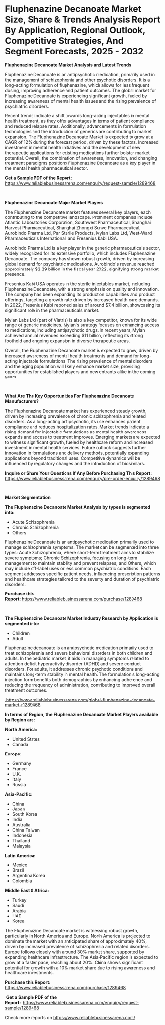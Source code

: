 <p><h1>Fluphenazine Decanoate Market Size, Share & Trends Analysis Report By Application, Regional Outlook, Competitive Strategies, And Segment Forecasts, 2025 - 2032</h1></p><p><strong>Fluphenazine Decanoate Market Analysis and Latest Trends</strong></p>
<p><p>Fluphenazine Decanoate is an antipsychotic medication, primarily used in the management of schizophrenia and other psychotic disorders. It is a long-acting formulation of fluphenazine, which allows for less frequent dosing, improving adherence and patient outcomes. The global market for Fluphenazine Decanoate is experiencing significant growth, fueled by increasing awareness of mental health issues and the rising prevalence of psychiatric disorders. </p><p>Recent trends indicate a shift towards long-acting injectables in mental health treatment, as they offer advantages in terms of patient compliance and reduced relapse rates. Additionally, advancements in formulation technologies and the introduction of generics are contributing to market expansion. The Fluphenazine Decanoate Market is expected to grow at a CAGR of 12% during the forecast period, driven by these factors. Increased investment in mental health initiatives and the development of new therapeutic applications for existing medications further bolster market potential. Overall, the combination of awareness, innovation, and changing treatment paradigms positions Fluphenazine Decanoate as a key player in the mental health pharmaceutical sector.</p></p>
<p><strong>Get a Sample PDF of the Report:&nbsp;</strong> <a href="https://www.reliablebusinessarena.com/enquiry/request-sample/1289468?utm_campaign=1990&utm_medium=2&utm_source=Github&utm_content=ia&utm_term=16012025&utm_id=fluphenazine-decanoate">https://www.reliablebusinessarena.com/enquiry/request-sample/1289468</a></p>
<p>&nbsp;</p>
<p><strong>Fluphenazine Decanoate Major Market Players</strong></p>
<p><p>The Fluphenazine Decanoate market features several key players, each contributing to the competitive landscape. Prominent companies include Atlantic Laboratories Corporation, Southwest Pharmaceutical, Shanghai Harvest Pharmaceutical, Shanghai Zhongxi Sunve Pharmaceutical, Aurobindo Pharma Ltd, Par Sterile Products, Mylan Labs Ltd, West-Ward Pharmaceuticals International, and Fresenius Kabi USA.</p><p>Aurobindo Pharma Ltd is a key player in the generic pharmaceuticals sector, widely recognized for its extensive portfolio, which includes Fluphenazine Decanoate. The company has shown robust growth, driven by increasing global demand for psychiatric medications. Aurobindo's revenue reached approximately $2.29 billion in the fiscal year 2022, signifying strong market presence.</p><p>Fresenius Kabi USA operates in the sterile injectables market, including Fluphenazine Decanoate, with a strong emphasis on quality and innovation. The company has been expanding its production capabilities and product offerings, targeting a growth rate driven by increased health care demands. In 2022, Fresenius Kabi reported sales of around $7.4 billion, showcasing its significant role in the pharmaceuticals market.</p><p>Mylan Labs Ltd (part of Viatris) is also a key competitor, known for its wide range of generic medicines. Mylan's strategy focuses on enhancing access to medications, including antipsychotic drugs. In recent years, Mylan achieved annual revenues exceeding $11 billion, reflecting its strong foothold and ongoing expansion in diverse therapeutic areas.</p><p>Overall, the Fluphenazine Decanoate market is expected to grow, driven by increased awareness of mental health treatments and demand for long-acting injectable formulations. The rising prevalence of mental disorders and the aging population will likely enhance market size, providing opportunities for established players and new entrants alike in the coming years.</p></p>
<p>&nbsp;</p>
<p><strong>What Are The Key Opportunities For Fluphenazine Decanoate Manufacturers?</strong></p>
<p><p>The Fluphenazine Decanoate market has experienced steady growth, driven by increasing prevalence of chronic schizophrenia and related disorders. As a long-acting antipsychotic, its use enhances patient compliance and reduces hospitalization rates. Market trends indicate a rising demand for injectable formulations as mental health awareness expands and access to treatment improves. Emerging markets are expected to witness significant growth, fueled by healthcare reform and increased investment in mental health services. Future outlook suggests further innovation in formulations and delivery methods, potentially expanding applications beyond traditional uses. Competitive dynamics will be influenced by regulatory changes and the introduction of biosimilars.</p></p>
<p><strong>Inquire or Share Your Questions If Any Before Purchasing This Report:</strong> <a href="https://www.reliablebusinessarena.com/enquiry/pre-order-enquiry/1289468?utm_campaign=1990&utm_medium=2&utm_source=Github&utm_content=ia&utm_term=16012025&utm_id=fluphenazine-decanoate">https://www.reliablebusinessarena.com/enquiry/pre-order-enquiry/1289468</a></p>
<p>&nbsp;</p>
<p><strong>Market Segmentation</strong></p>
<p><strong>The Fluphenazine Decanoate Market Analysis by types is segmented into:</strong></p>
<p><ul><li>Acute Schizophrenia</li><li>Chronic Schizophrenia</li><li>Others</li></ul></p>
<p><p>Fluphenazine Decanoate is an antipsychotic medication primarily used to manage schizophrenia symptoms. The market can be segmented into three types: Acute Schizophrenia, where short-term treatment aims to stabilize severe symptoms; Chronic Schizophrenia, focusing on long-term management to maintain stability and prevent relapses; and Others, which may include off-label uses or less common psychiatric conditions. Each segment addresses specific patient needs, influencing prescription patterns and healthcare strategies tailored to the severity and duration of psychiatric disorders.</p></p>
<p><strong>Purchase this Report:&nbsp;</strong><a href="https://www.reliablebusinessarena.com/purchase/1289468?utm_campaign=1990&utm_medium=2&utm_source=Github&utm_content=ia&utm_term=16012025&utm_id=fluphenazine-decanoate">https://www.reliablebusinessarena.com/purchase/1289468</a></p>
<p>&nbsp;</p>
<p><strong>The Fluphenazine Decanoate Market Industry Research by Application is segmented into:</strong></p>
<p><ul><li>Children</li><li>Adult</li></ul></p>
<p><p>Fluphenazine decanoate is an antipsychotic medication primarily used to treat schizophrenia and severe behavioral disorders in both children and adults. In the pediatric market, it aids in managing symptoms related to attention deficit hyperactivity disorder (ADHD) and severe conduct disorders. For adults, it addresses chronic psychotic conditions and maintains long-term stability in mental health. The formulation's long-acting injection form benefits both demographics by enhancing adherence and reducing the frequency of administration, contributing to improved overall treatment outcomes.</p></p>
<p><a href="https://www.reliablebusinessarena.com/global-fluphenazine-decanoate-market-r1289468?utm_campaign=1990&utm_medium=2&utm_source=Github&utm_content=ia&utm_term=16012025&utm_id=fluphenazine-decanoate">&nbsp;https://www.reliablebusinessarena.com/global-fluphenazine-decanoate-market-r1289468</a></p>
<p><strong>In terms of Region, the Fluphenazine Decanoate Market Players available by Region are:</strong></p>
<p>
    <p> <strong> North America: </strong>
        <ul>
            <li>United States</li>
            <li>Canada</li>
        </ul>
        </p> 
    <p> <strong> Europe: </strong>
        <ul>
            <li>Germany</li>
            <li>France</li>
            <li>U.K.</li>
            <li>Italy</li>
            <li>Russia</li>
        </ul>
        </p> 
    <p> <strong> Asia-Pacific: </strong>
        <ul>
            <li>China</li>
            <li>Japan</li>
            <li>South Korea</li>
            <li>India</li>
            <li>Australia</li>
            <li>China Taiwan</li>
            <li>Indonesia</li>
            <li>Thailand</li>
            <li>Malaysia</li>
        </ul>
        </p> 
    <p> <strong> Latin America: </strong>
        <ul>
            <li>Mexico</li>
            <li>Brazil</li>
            <li>Argentina Korea</li>
            <li>Colombia</li>
        </ul>
        </p> 
    <p> <strong> Middle East & Africa: </strong>
        <ul>
            <li>Turkey</li>
            <li>Saudi</li>
            <li>Arabia</li>
            <li>UAE</li>
            <li>Korea</li>
        </ul>
    </p>
    </p>
<p><p>The Fluphenazine Decanoate market is witnessing robust growth, particularly in North America and Europe. North America is projected to dominate the market with an anticipated share of approximately 40%, driven by increased prevalence of schizophrenia and related disorders. Europe follows closely with around 30% market share, supported by expanding healthcare infrastructure. The Asia-Pacific region is expected to grow at a faster pace, reaching about 20%. China shows significant potential for growth with a 10% market share due to rising awareness and healthcare investments.</p></p>
<p><strong>Purchase this Report: </strong><a href="https://www.reliablebusinessarena.com/purchase/1289468?utm_campaign=1990&utm_medium=2&utm_source=Github&utm_content=ia&utm_term=16012025&utm_id=fluphenazine-decanoate">https://www.reliablebusinessarena.com/purchase/1289468</a></p>
<p>&nbsp;<strong>Get a Sample PDF of the Report:&nbsp;&nbsp;</strong><a href="https://www.reliablebusinessarena.com/enquiry/request-sample/1289468?utm_campaign=1990&utm_medium=2&utm_source=Github&utm_content=ia&utm_term=16012025&utm_id=fluphenazine-decanoate">https://www.reliablebusinessarena.com/enquiry/request-sample/1289468</a></p>
<p><strong></strong></p>
<p>Check more reports on <a href="https://www.reliablebusinessarena.com/?utm_campaign=1990&utm_medium=2&utm_source=Github&utm_content=ia&utm_term=16012025&utm_id=fluphenazine-decanoate">https://www.reliablebusinessarena.com/</a></p>